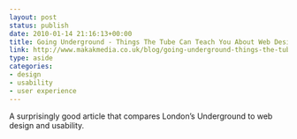 ```yaml
---
layout: post
status: publish
date: 2010-01-14 21:16:13+00:00
title: Going Underground - Things The Tube Can Teach You About Web Design | Makak Media | Bromley - London
link: http://www.makakmedia.co.uk/blog/going-underground-things-the-tube-can-teach-you-about-web-design
type: aside
categories:
- design
- usability
- user experience
---
```


A surprisingly good article that compares London’s Underground to web design and usability.
